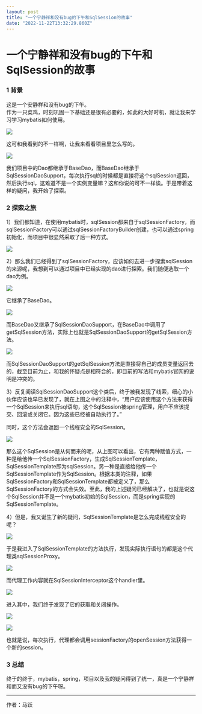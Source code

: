 ```yaml
---
layout: post
title: "一个宁静祥和没有bug的下午和SqlSession的故事"
date: "2022-11-22T13:32:29.860Z"
---
```

一个宁静祥和没有bug的下午和SqlSession的故事
============================

### 1 背景

这是一个安静祥和没有bug的下午。  
作为一只菜鸡，时刻巩固一下基础还是很有必要的，如此的大好时机，就让我来学习学习mybatis如何使用。

![](https://img1.jcloudcs.com/developer.jdcloud.com/8870f2b1-f523-4f77-9729-f6c4620bfc0020220407135153.png)

这可和我看到的不一样啊，让我来看看项目里怎么写的。

![](https://img1.jcloudcs.com/developer.jdcloud.com/1999d5da-a31a-4e06-baf9-7d20f9a5ab5820220407135204.png)

我们项目中的Dao都继承于BaseDao，而BaseDao继承于SqlSessionDaoSupport，每次执行sql的时候都是直接将这个sqlSession返回，然后执行sql，这难道不是一个实例变量嘛？这和你说的可不一样诶。于是带着这样的疑问，我开始了探索。

### 2 探索之旅

1）我们都知道，在使用mybatis时，sqlSession都来自于sqlSessionFactory，而sqlSessionFactory可以通过sqlSessionFactoryBuilder创建，也可以通过spring初始化，而项目中很显然采取了后一种方式。

![](https://img1.jcloudcs.com/developer.jdcloud.com/4c3b639a-9212-44b4-9bce-e7565920f73a20220407135314.png)

2）那么我们已经得到了sqlSessionFactory，应该如何去进一步探索sqlSession的来源呢，我想到可以通过项目中已经实现的dao进行探索。我们随便选取一个dao为例。

![](https://img1.jcloudcs.com/developer.jdcloud.com/0fed4ff0-adfa-4347-9f20-380a6f83966c20220407135330.png)

它继承了BaseDao。

![](https://img1.jcloudcs.com/developer.jdcloud.com/82cc7511-1613-42d7-aeef-e0ecb82ca93920220407135344.png)

而BaseDao又继承了SqlSessionDaoSupport，在BaseDao中调用了getSqlSession方法，实际上也就是SqlSessionDaoSupport的getSqlSession方法。

![](https://img1.jcloudcs.com/developer.jdcloud.com/2b61bb78-e795-461c-8717-aab73817b0f520220407135357.png)

而SqlSessionDaoSupport的getSqlSession方法是直接将自己的成员变量返回去的，截至目前为止，和我的怀疑点是相符合的，即目前的写法和mybatis官网的说明是冲突的。

3）反复阅读SqlSessionDaoSupport这个类后，终于被我发现了线索，细心的小伙伴应该也早已发现了，就在上图之中的注释中，“用户应该使用这个方法来获得一个SqlSession来执行sql语句，这个SqlSession被spring管理，用户不应该提交、回滚或关闭它。因为这些已经被自动执行了。”

同时，这个方法会返回一个线程安全的SqlSession。

![](https://img1.jcloudcs.com/developer.jdcloud.com/6b698b48-a469-447a-8a8f-b3f5f772234620220407135426.png)

那么这个SqlSession是从何而来的呢，从上图可以看出，它有两种赋值方式，一种是给他传一个SqlSessionFactory，生成SqlSessionTemplate，SqlSessionTemplate即为sqlSession。另一种是直接给他传一个SqlSessionTemplate作为SqlSession。根据本类的注释，如果SqlSessionFactory和SqlSessionTemplate都被定义了，那么SqlSessionFactory的方式会失效。至此，我的上述疑问已经解决了，也就是说这个SqlSession并不是一个mybatis初始的SqlSession，而是spring实现的SqlSessionTemplate。

4）但是，我又诞生了新的疑问，SqlSessionTemplate是怎么完成线程安全的呢？

![](https://img1.jcloudcs.com/developer.jdcloud.com/59aef18c-da90-4ce6-a879-c495265d755920220407135446.png)

于是我进入了SqlSessionTemplate的方法执行，发现实际执行语句的都是这个代理类sqlSessionProxy。

![](https://img1.jcloudcs.com/developer.jdcloud.com/297b5522-2f52-4f39-a2ea-5911246dedb520220407135502.png)

而代理工作内容就在SqlSessionInterceptor这个handler里。

![](https://img1.jcloudcs.com/developer.jdcloud.com/43323d1a-94c7-40a2-a4e7-8471e46421d520220407135515.png)

进入其中，我们终于发现了它的获取和关闭操作。

![](https://img1.jcloudcs.com/developer.jdcloud.com/9ad99785-bb7a-43e3-8525-e17446a03d6120220407135529.png)

![](https://img1.jcloudcs.com/developer.jdcloud.com/db6aee0a-3d28-4c76-9185-51c32427e07d20220407135543.png)

也就是说，每次执行，代理都会调用sessionFactory的openSession方法获得一个新的session。

### 3 总结

终于的终于，mybatis，spring，项目以及我的疑问得到了统一，真是一个宁静祥和而又没有bug的下午呀。

* * *

作者：马跃